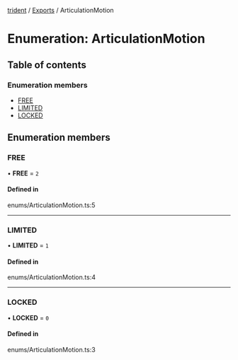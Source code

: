 [trident](../README.md) / [Exports](../modules.md) / ArticulationMotion

# Enumeration: ArticulationMotion

## Table of contents

### Enumeration members

- [FREE](ArticulationMotion.md#free)
- [LIMITED](ArticulationMotion.md#limited)
- [LOCKED](ArticulationMotion.md#locked)

## Enumeration members

### FREE

• **FREE** = `2`

#### Defined in

enums/ArticulationMotion.ts:5

___

### LIMITED

• **LIMITED** = `1`

#### Defined in

enums/ArticulationMotion.ts:4

___

### LOCKED

• **LOCKED** = `0`

#### Defined in

enums/ArticulationMotion.ts:3
